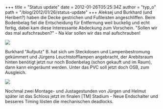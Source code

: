+++
title = "Status update"
date = 2012-01-26T05:25:34Z
author = "typ_o"
path = "/blog/2012/01/26/status-update"
+++
Aleksej und Burkhard (und Heribert?) haben die Decke gestrichen und
Fußleisten angeschliffen. Beim Bodenbelag fiel die Entscheidung für
Entfernung weil buckelig und echt fertig, dabei kam diese Interessante
Abdeckung zum Vorschein. "Sollen wir das mal aufschrauben?" - Na klar
sollen wir das mal aufschrauben!

![](/media/beide.jpg)

Burkhard "Aufputz" B. hat sich um Steckdosen und Lampenbestromung
gekümmert und Jürgens Leuchtstofflampen angebracht, der Arebitsraum
hinten benötigt jetzt nur noch Bodenbelag (schon gekauft und im Raum),
dann kann eingeräumt werden. Unter das PVC soll jetzt doch OSB, zum
Ausgleich.

![](/media/IMAG1549.jpg)

Nochmal zwei Montage- und Justagestunden von Jürgen und Helmut später
ist das Schloss jetzt im finalen \[TM\] Stadium - Neue Endschalter und
besseres Timing lösten die mechanischen deadlocks.
